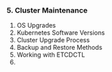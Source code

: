 ### 5. Cluster Maintenance
1. OS Upgrades
2. Kubernetes Software Versions
3. Cluster Upgrade Process
4. Backup and Restore Methods
5. Working with ETCDCTL
6. 